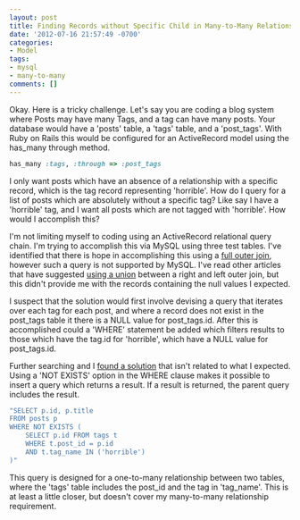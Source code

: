 ```yaml
---
layout: post
title: Finding Records without Specific Child in Many-to-Many Relationship
date: '2012-07-16 21:57:49 -0700'
categories:
- Model
tags:
- mysql
- many-to-many
comments: []
---
```


Okay. Here is a tricky challenge. Let's say you are coding a blog system where
Posts may have many Tags, and a tag can have many posts. Your database would
have a 'posts' table, a 'tags' table, and a 'post_tags'. With Ruby on Rails this
would be configured for an ActiveRecord model using the has_many through method.

``` ruby
has_many :tags, :through => :post_tags
```

I only want posts which have an absence of a relationship with a specific
record, which is the tag record representing 'horrible'. How do I query for a
list of posts which are absolutely without a specific tag? Like say I have a
'horrible' tag, and I want all posts which are not tagged with 'horrible'. How
would I accomplish this?
<!--more-->

I'm not limiting myself to coding using an ActiveRecord relational query chain.
I'm trying to accomplish this via MySQL using three test tables. I've identified
that there is hope in accomplishing this using a [full outer join], however such
a query is not supported by MySQL. I've read other articles that have suggested
[using a union] between a right and left outer join, but this didn't provide me
with the records containing the null values I expected.

I suspect that the solution would first involve devising a query that iterates
over each tag for each post, and where a record does not exist in the post_tags
table it there is a NULL value for post_tags.id. After this is accomplished
could a 'WHERE' statement be added which filters results to those which have the
tag.id for 'horrible', which have a NULL value for post_tags.id.

Further searching and I [found a solution] that isn't related to what I
expected. Using a 'NOT EXISTS' option in the WHERE clause makes it possible to
insert a query which returns a result. If a result is returned, the parent query
includes the result.

``` ruby
"SELECT p.id, p.title
FROM posts p
WHERE NOT EXISTS (
    SELECT p.id FROM tags t
    WHERE t.post_id = p.id
    AND t.tag_name IN ('horrible')
)"
```

This query is designed for a one-to-many relationship between two tables, where
the 'tags' table includes the post_id and the tag in 'tag_name'. This is at
least a little closer, but doesn't cover my many-to-many relationship
requirement.

[full outer join]: http://www.codinghorror.com/blog/2007/10/a-visual-explanation-of-sql-joins.html
[using a union]: http://www.xaprb.com/blog/2006/05/26/how-to-write-full-outer-join-in-mysql/
[found a solution]: http://stackoverflow.com/questions/6839500/need-sql-query-to-find-parent-records-without-child-records
